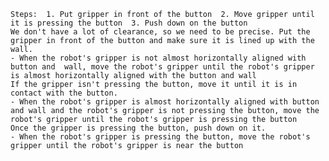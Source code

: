 
    Steps:  1. Put gripper in front of the button  2. Move gripper until it is pressing the button  3. Push down on the button
    We don't have a lot of clearance, so we need to be precise. Put the gripper in front of the button and make sure it is lined up with the wall. 
    - When the robot's gripper is not almost horizontally aligned with button and  wall, move the robot's gripper until the robot's gripper is almost horizontally aligned with the button and wall
    If the gripper isn't pressing the button, move it until it is in contact with the button.
    - When the robot's gripper is almost horizontally aligned with button and wall and the robot's gripper is not pressing the button, move the robot's gripper until the robot's gripper is pressing the button
    Once the gripper is pressing the button, push down on it.
    - When the robot's gripper is pressing the button, move the robot's gripper until the robot's gripper is near the button